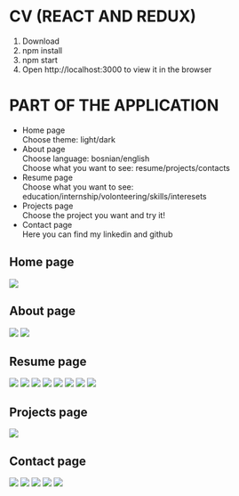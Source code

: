 # CV (REACT AND REDUX)

1. Download
2. npm install
3. npm start
4. Open http://localhost:3000 to view it in the browser

# PART OF THE APPLICATION

<ul>
<li>Home page</li>
Choose theme: light/dark
<li>About page</li>
Choose language: bosnian/english <br/>
Choose what you want to see: resume/projects/contacts
<li>Resume page</li>
Choose what you want to see: education/internship/volonteering/skills/interesets
<li>Projects page</li>
Choose the project you want and try it!
<li>Contact page</li>
Here you can find my linkedin and github
</ul>

## Home page

<img src="./src/pictres/readme/Screenshot_1.png">

## About page

<img src="./src/pictres/readme/Screenshot_11.png">
<img src="./src/pictres/readme/Screenshot_16.png">

## Resume page

<img src="./src/pictres/readme/Screenshot_3.png">
<img src="./src/pictres/readme/Screenshot_4.png">
<img src="./src/pictres/readme/Screenshot_5.png">
<img src="./src/pictres/readme/Screenshot_6.png">
<img src="./src/pictres/readme/Screenshot_7.png">
<img src="./src/pictres/readme/Screenshot_8.png">
<img src="./src/pictres/readme/Screenshot_9.png">
<img src="./src/pictres/readme/Screenshot_17.png">

## Projects page

<img src="./src/pictres/readme/Screenshot_9.png">

## Contact page

<img src="./src/pictres/readme/Screenshot_10.png">
<img src="./src/pictres/readme/Screenshot_12.png">
<img src="./src/pictres/readme/Screenshot_13.png">
<img src="./src/pictres/readme/Screenshot_14.png">
<img src="./src/pictres/readme/Screenshot_19.png">

